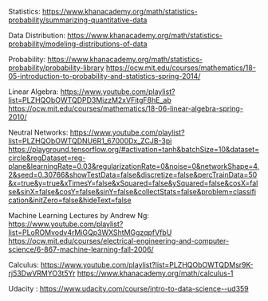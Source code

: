 Statistics:
https://www.khanacademy.org/math/statistics-probability/summarizing-quantitative-data

Data Distribution:
https://www.khanacademy.org/math/statistics-probability/modeling-distributions-of-data

Probability:
https://www.khanacademy.org/math/statistics-probability/probability-library
https://ocw.mit.edu/courses/mathematics/18-05-introduction-to-probability-and-statistics-spring-2014/

Linear Algebra:
https://www.youtube.com/playlist?list=PLZHQObOWTQDPD3MizzM2xVFitgF8hE_ab
https://ocw.mit.edu/courses/mathematics/18-06-linear-algebra-spring-2010/

Neutral Networks:
https://www.youtube.com/playlist?list=PLZHQObOWTQDNU6R1_67000Dx_ZCJB-3pi
https://playground.tensorflow.org/#activation=tanh&batchSize=10&dataset=circle&regDataset=reg-plane&learningRate=0.03&regularizationRate=0&noise=0&networkShape=4,2&seed=0.30766&showTestData=false&discretize=false&percTrainData=50&x=true&y=true&xTimesY=false&xSquared=false&ySquared=false&cosX=false&sinX=false&cosY=false&sinY=false&collectStats=false&problem=classification&initZero=false&hideText=false

Machine Learning Lectures by Andrew Ng:
https://www.youtube.com/playlist?list=PLoROMvodv4rMiGQp3WXShtMGgzqpfVfbU
https://ocw.mit.edu/courses/electrical-engineering-and-computer-science/6-867-machine-learning-fall-2006/

Calculus:
https://www.youtube.com/playlist?list=PLZHQObOWTQDMsr9K-rj53DwVRMYO3t5Yr
https://www.khanacademy.org/math/calculus-1


Udacity :
https://www.udacity.com/course/intro-to-data-science--ud359 
